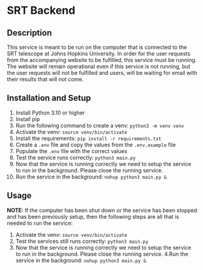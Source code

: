 # SRT Backend

## Description

This service is meant to be run on the computer that is connected to the SRT telescope at Johns Hopkins University.
In order for the user requests from the accompanying website to be fulfilled, this service must be running. The website
will remain operational even if this service is not running, but the user requests will not be fulfilled and users, will
be waiting for email with their results that will not come.

## Installation and Setup

1. Install Python 3.10 or higher
2. Install pip
3. Run the following command to create a venv: `python3 -m venv venv`
4. Activate the venv: `source venv/bin/activate`
5. Install the requirements: `pip install -r requirements.txt`
6. Create a `.env` file and copy the values from the `.env.example` file
7. Populate the `.env` file with the correct values
8. Test the service runs correctly: `python3 main.py`
9. Now that the service is running correctly we need to setup the service to run in the background. Please close the
   running service.
10. Run the service in the background: `nohup python3 main.py &`

## Usage

**NOTE:** If the computer has been shut down or the service has been stopped and has been previously setup, then the
following steps are all that is needed to run the service:

1. Activate the venv: `source venv/bin/activate`
2. Test the services still runs correctly: `python3 main.py`
3. Now that the service is running correctly we need to setup the service to run in the background. Please close the
   running service.
4.Run the service in the background: `nohup python3 main.py &` 
